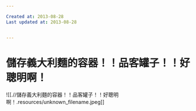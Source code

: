 ```yaml
---

Created at: 2013-08-28
Last updated at: 2013-08-28


---
```


# 儲存義大利麵的容器！！品客罐子！！好聰明啊！


![[.//儲存義大利麵的容器！！品客罐子！！好聰明啊！.resources/unknown_filename.jpeg]]

